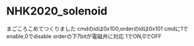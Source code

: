 # NHK2020_solenoid
まごころこめてつくりました
cmdのidは0x100,orderのidは0x101
cmdに1でenable,0でdisable
orderの下7bitが電磁弁に対応
1でON,0でOFF
